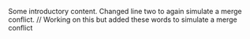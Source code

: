 Some introductory content.
Changed line two to again simulate a merge conflict.
// Working on this but added these words to simulate a merge conflict